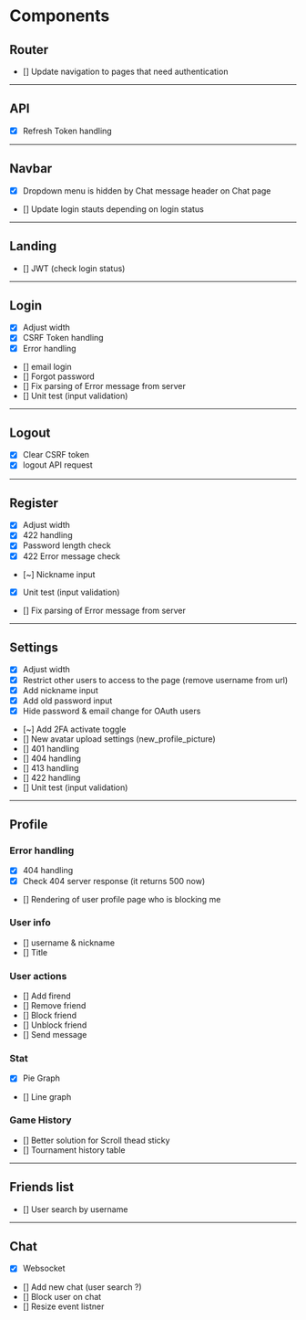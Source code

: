 # Components

## Router
- [] Update navigation to pages that need authentication

---------------------------------------------------------------------

## API
- [X] Refresh Token handling

---------------------------------------------------------------------

## Navbar
- [X] Dropdown menu is hidden by Chat message header on Chat page
- [] Update login stauts depending on login status

---------------------------------------------------------------------

## Landing
- [] JWT (check login status)

---------------------------------------------------------------------

## Login
- [X] Adjust width
- [x] CSRF Token handling
- [x] Error handling
- [] email login
- [] Forgot password
- [] Fix parsing of Error message from server
- [] Unit test (input validation)

---------------------------------------------------------------------

## Logout
- [x] Clear CSRF token
- [x] logout API request

---------------------------------------------------------------------

## Register
- [X] Adjust width
- [x] 422 handling
- [x] Password length check
- [x] 422 Error message check
- [~] Nickname input
- [x] Unit test (input validation)
- [] Fix parsing of Error message from server

---------------------------------------------------------------------

## Settings
- [X] Adjust width
- [X] Restrict other users to access to the page (remove username from url)
- [X] Add nickname input
- [X] Add old password input
- [X] Hide password & email change for OAuth users
- [~] Add 2FA activate toggle
- [] New avatar upload settings (new_profile_picture)
- [] 401 handling
- [] 404 handling
- [] 413 handling
- [] 422 handling
- [] Unit test (input validation)

---------------------------------------------------------------------

## Profile

### Error handling
- [x] 404 handling
- [x] Check 404 server response (it returns 500 now)
- [] Rendering of user profile page who is blocking me

### User info
- [] username & nickname
- [] Title

### User actions
- [] Add firend
- [] Remove friend
- [] Block friend
- [] Unblock friend
- [] Send message

### Stat
- [x] Pie Graph
- [] Line graph

### Game History
- [] Better solution for Scroll thead sticky
- [] Tournament history table

---------------------------------------------------------------------

## Friends list
- [] User search by username

---------------------------------------------------------------------

## Chat

- [x] Websocket
- [] Add new chat (user search ?)
- [] Block user on chat
- [] Resize event listner
